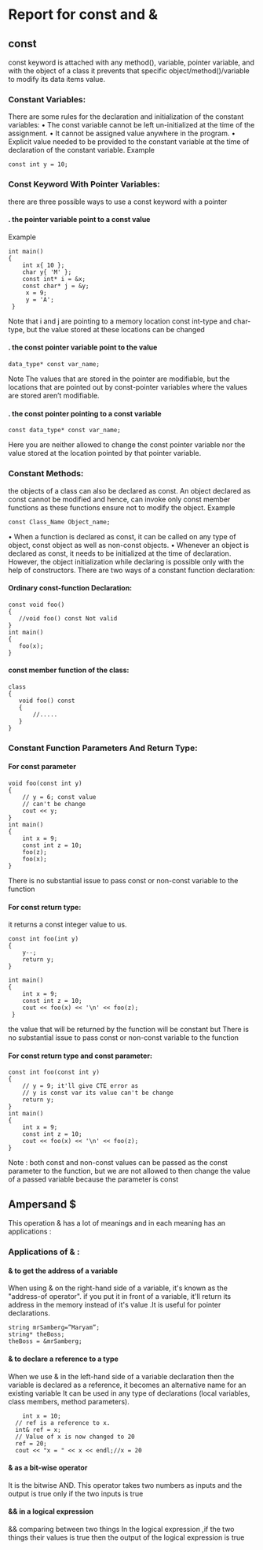 # Report for const and &
## const
 const keyword is attached with any method(), variable, pointer variable, and with the object of a class it prevents that specific object/method()/variable to modify its data items value.
### Constant Variables:
There are some rules for the declaration and initialization of the constant variables:
•	The const variable cannot be left un-initialized at the time of the assignment.
•	It cannot be assigned value anywhere in the program.
•	Explicit value needed to be provided to the constant variable at the time of declaration of the constant variable.
Example 

```
const int y = 10;
```

### Const Keyword With Pointer Variables:
there are three possible ways to use a const keyword with a pointer
#### . the pointer variable point to a const value
Example
```
int main()
{
    int x{ 10 };
    char y{ 'M' };
    const int* i = &x;
    const char* j = &y;
     x = 9;
     y = 'A';
 }
```

Note that i and j are pointing to a memory location const int-type and char-type, but the value stored at these locations can be changed 
#### . the const pointer variable point to the value
```
data_type* const var_name;
```

Note  The values that are stored in the pointer are modifiable, but the locations that are pointed out by const-pointer variables where the values are stored aren’t modifiable. 

#### . the const pointer pointing to a const variable
```
const data_type* const var_name;
```
Here  you are neither allowed to change the const pointer variable nor the value stored at the location pointed by that pointer variable.
### Constant Methods:
the objects of a class can also be declared as const. An object declared as const cannot be modified and hence, can invoke only const member functions as these functions ensure not to modify the object.
Example

```
const Class_Name Object_name;
```
•	When a function is declared as const, it can be called on any type of object, const object as well as non-const objects.
•	Whenever an object is declared as const, it needs to be initialized at the time of declaration. However, the object initialization while declaring is possible only with the help of constructors.
There are two ways of a constant function declaration:
#### Ordinary const-function Declaration:

```
const void foo()
{
   //void foo() const Not valid
}                  
int main()
{
   foo(x);
} 
```
####  const member function of the class:
```
class
{
   void foo() const
   {
       //.....
   }
}
```
### Constant Function Parameters And Return Type:
#### For const parameter 
```
void foo(const int y)
{
    // y = 6; const value
    // can't be change
    cout << y;
}
int main()
{
    int x = 9;
    const int z = 10;
    foo(z);
    foo(x);
}
```
There is no substantial issue to pass const or non-const variable to the function
#### For const return type: 
 it returns a const integer value to us.
```
const int foo(int y)
{
    y--;
    return y;
}
 
int main()
{
    int x = 9;
    const int z = 10;
    cout << foo(x) << '\n' << foo(z);
 }
 ```
the value that will be returned by the function will be constant but There is no substantial issue to pass const or non-const variable to the function
#### For const return type and const parameter:
```
const int foo(const int y)
{
    // y = 9; it'll give CTE error as
    // y is const var its value can't be change
    return y;
}
int main()
{
    int x = 9;
    const int z = 10;
    cout << foo(x) << '\n' << foo(z);
}
```
Note :
both const and non-const values can be passed as the const parameter to the function, but we are not allowed to then change the value of a passed variable because the parameter is const
## Ampersand $
This operation  & has a lot of meanings and in each meaning has an applications :
### Applications of & : 
#### & to get the address of a variable
When using & on the right-hand side of a variable, it's known as the "address-of operator". if you put it in front of a variable, it'll return its address in the memory instead of it's value .It is useful for pointer declarations.
```
string mrSamberg=”Maryam”;
string* theBoss;
theBoss = &mrSamberg;
```
####  & to declare a reference to a type

When we use & in the left-hand side of a variable declaration then  the variable is declared as a reference, it becomes an alternative name for an existing variable
It can be used in any type of declarations (local variables, class members, method parameters).
```
    int x = 10;
  // ref is a reference to x.
  int& ref = x;
  // Value of x is now changed to 20
  ref = 20;
  cout << "x = " << x << endl;//x = 20
```
####  & as a bit-wise operator
It is the bitwise AND. This operator takes two numbers as inputs and the output is true only if the two inputs is true

#### && in a logical expression
&& comparing between two things In the logical expression ,if the two things their values is true then the output of the logical expression is true 

